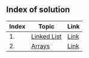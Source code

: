 ## Index of solution

| Index | Topic | Link |
| ----- | -------- | --------------- |
| 1. | [Linked List](https://www.hackerrank.com/domains/data-structures?filters%5Bsubdomains%5D%5B%5D=linked-lists) | [Link](https://github.com/blossom-babs/Data-structures-and-algorithm/blob/main/hackerRank/linkedList) |
| 2. | [Arrays](https://www.hackerrank.com/domains/data-structures?filters%5Bsubdomains%5D%5B%5D=arrays) | [Link](https://github.com/blossom-babs/Data-structures-and-algorithm/blob/main/hackerRank/Arrays) |